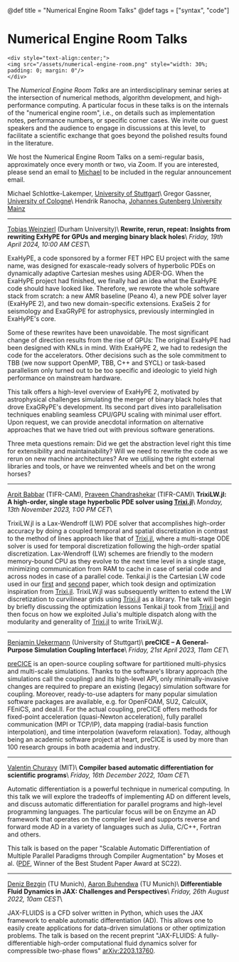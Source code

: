 @def title = "Numerical Engine Room Talks"
@def tags = ["syntax", "code"]

# Numerical Engine Room Talks

<!--\fig{Numerical engine room}{assets/numerical\_engine\_room.png}-->
<!--![Numerical engine room](/assets/numerical\_engine\_room.png)-->
~~~
<div style="text-align:center;">
<img src="/assets/numerical-engine-room.png" style="width: 30%; padding: 0; margin: 0"/>
</div>
~~~

The *Numerical Engine Room Talks* are an interdisciplinary seminar series at the
intersection of numerical methods, algorithm development, and high-performance
computing. A particular focus in these talks is on the internals of the
"numerical engine room", i.e., on details such as implementation notes,
performance numbers, or specific corner cases. We invite our guest speakers
and the audience to engage in discussions at this level, to facilitate a
scientific exchange that goes beyond the polished results found in the
literature.

We host the Numerical Engine Room Talks on a semi-regular basis, approximately
once every month or two, via Zoom. If you are interested, please send an email to
[Michael](mailto:m.schlottke-lakemper@acom.rwth-aachen.de)
to be included in the regular announcement email.

Michael Schlottke-Lakemper, [University of Stuttgart](https://lakemper.eu)\\
Gregor Gassner, [University of Cologne](https://www.mi.uni-koeln.de/NumSim)\\
Hendrik Ranocha, [Johannes Gutenberg University Mainz](https://ranocha.de)

---
[Tobias Weinzierl](https://www.durham.ac.uk/staff/tobias-weinzierl/) (Durham University)\\
**Rewrite, rerun, repeat: Insights from rewriting ExHyPE for GPUs and merging binary black holes**\\
*Friday, 19th April 2024, 10:00 AM CEST*\\

ExaHyPE, a code sponsored by a former FET HPC EU project with the same name, was
designed for exascale-ready solvers of hyperbolic PDEs on dynamically adaptive
Cartesian meshes using ADER-DG.
When the ExaHyPE project had finished, we finally had an idea what the ExaHyPE
code should have looked like. 
Therefore, we rewrote the whole software stack from scratch:
a new AMR baseline (Peano 4), a new PDE solver layer (ExaHyPE 2), and two new domain-specific extensions.
ExaSeis 2 for seismology and ExaGRyPE for astrophysics, previously intermingled in ExaHyPE's core.

Some of these rewrites have been unavoidable. The most significant change of
direction results from the rise of GPUs: The original ExaHyPE had been
designed with KNLs in mind. With ExaHyPE 2, we had to redesign the code for the
accelerators. Other decisions such as the sole commitment to TBB (we now support OpenMP, TBB, C++ and SYCL) or task-based
parallelism only turned out to be too specific and ideologic to yield high
performance on mainstream hardware.

This talk offers a high-level overview of ExaHyPE 2, motivated by astrophysical
challenges simulating the merger of binary black holes that drove ExaGRyPE's
development.
Its second part dives into parallelisation techniques enabling seamless CPU/GPU
scaling with minimal user effort.
Upon request, we can provide anecdotal information on alternative approaches
that we have tried out with previous software generations. 

Three meta questions remain: 
Did we get the abstraction level right this time for extensibility and maintainability? 
Will we need to rewrite the code as we rerun on new machine architectures? 
Are we utilising the right external libraries and tools, or have we reinvented
wheels and bet on the wrong horses?

---
[Arpit Babbar](https://www.math.tifrbng.res.in/people/arpit) (TIFR-CAM),
[Praveen Chandrashekar](http://cpraveen.github.io/) (TIFR-CAM)\\
**TrixiLW.jl: A high-order, single stage hyperbolic PDE solver using [Trixi.jl](https://github.com/trixi-framework/Trixi.jl/)**\\
*Monday, 13th November 2023, 1:00 PM CET*\\

TrixiLW.jl is a Lax-Wendroff (LW) PDE solver that accomplishes high-order accuracy
by doing a coupled temporal and spatial discretization in contrast to the method of lines
approach like that of [Trixi.jl](https://github.com/trixi-framework/Trixi.jl),
where a multi-stage ODE solver is used for temporal discretization following the
high-order spatial discretization. Lax-Wendroff (LW) schemes are friendly to the
modern memory-bound CPU as they evolve to the next time level in a single stage,
minimizing communication from RAM to cache in case of serial code and across nodes
in case of a parallel code.
Tenkai.jl is the Cartesian LW code used in our
[first](https://www.sciencedirect.com/science/article/pii/S0021999122004855) and 
[second](https://arxiv.org/abs/2305.10781) paper, which took design and optimization
inspiration from [Trixi.jl](https://github.com/trixi-framework/Trixi.jl). 
TrixiLW.jl was subsequently written to extend the LW discretization to curvilinear
grids using [Trixi.jl](https://github.com/trixi-framework/Trixi.jl) as a library.
The talk will begin by briefly discussing the optimization lessons Tenkai.jl took from
[Trixi.jl](https://github.com/trixi-framework/Trixi.jl) and then focus on how we
exploited Julia's multiple dispatch along with the modularity and generality of
[Trixi.jl](https://github.com/trixi-framework/Trixi.jl) to write TrixiLW.jl.

---
[Benjamin Uekermann](https://github.com/uekerman) (University of Stuttgart)\\
**preCICE – A General-Purpose Simulation Coupling Interface**\\
*Friday, 21st April 2023, 11am CET*\\

[preCICE](https://precice.org/) is an open-source coupling software for
partitioned multi-physics and multi-scale simulations. Thanks to the software's
library approach (the simulations call the coupling) and its high-level API,
only minimally-invasive changes are required to prepare an existing
(legacy) simulation software for coupling. Moreover, ready-to-use
adapters for many popular simulation software packages are available,
e.g. for OpenFOAM, SU2, CalculiX, FEniCS, and deal.II. For the actual
coupling, preCICE offers methods for fixed-point acceleration
(quasi-Newton acceleration), fully parallel communication (MPI or
TCP/IP), data mapping (radial-basis function interpolation), and
time interpolation (waveform relaxation). Today, although being an
academic software project at heart, preCICE is used by more than 100
research groups in both academia and industry.

---
[Valentin Churavy](https://vchuravy.dev/) (MIT)\\
**Compiler based automatic differentiation for scientific programs**\\
*Friday, 16th December 2022, 10am CET*\\

Automatic differentiation is a powerful technique in numerical computing. In this talk
we will explore the tradeoffs of implementing AD on different levels, and discuss automatic
differentiation for parallel programs and high-level programming languages. The particular
focus will be on Enzyme an AD framework that operates on the compiler level and supports
reverse and forward mode AD in a variety of languages such as Julia, C/C++, Fortran and others.

This talk is based on the paper "Scalable Automatic Differentiation of Multiple Parallel
Paradigms through Compiler Augmentation" by Moses et al. ([PDF](https://www.computer.org/csdl/proceedings-article/sc/2022/544400a859/1I0bT5ygZby), Winner of the Best Student Paper Award at SC22).

---
[Deniz Bezgin](https://www.epc.ed.tum.de/aer/mitarbeiter-innen/cv-2/a-d/m-sc-deniz-bezgin/) (TU Munich), [Aaron Buhendwa](https://www.epc.ed.tum.de/aer/mitarbeiter-innen/cv-2/a-d/m-sc-aaron-buhendwa/) (TU Munich)\\
**Differentiable Fluid Dynamics in JAX: Challenges and Perspectives**\\
*Friday, 26th August 2022, 10am CEST*\\

JAX-FLUIDS is a CFD solver written in Python, which uses the JAX framework to
enable automatic differentiation (AD). This allows one to easily create
applications for data-driven simulations or other optimization problems. The
talk is based on the recent preprint "JAX-FLUIDS: A fully-differentiable
high-order computational fluid dynamics solver for compressible two-phase
flows" [arXiv:2203.13760](https://arxiv.org/abs/2203.13760).
